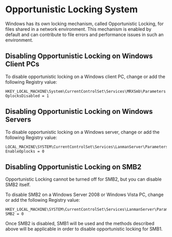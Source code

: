# Opportunistic Locking System

Windows has its own locking mechanism, called Opportunistic Locking, for files shared in a network environment. This mechanism is enabled by default and can contribute to file errors and performance issues in such an environment.  

## Disabling Opportunistic Locking on Windows Client PCs

To disable opportunistic locking on a Windows client PC, change or add the following Registry value:  

```
HKEY_LOCAL_MACHINE\System\CurrentControlSet\Services\MRXSmb\Parameters OplocksDisabled = 1  
```

## Disabling Opportunistic Locking on Windows Servers

To disable opportunistic locking on a Windows server, change or add the following Registry value:  
```
LOCAL_MACHINE\SYSTEM\CurrentControlSet\Services\LanmanServer\Parameters EnableOplocks = 0
```

## Disabling Opportunistic Locking on SMB2

Opportunistic Locking cannot be turned off for SMB2, but you can disable SMB2 itself.  

To disable SMB2 on a Windows Server 2008 or Windows Vista PC, change or add the following Registry value:  

```
HKEY_LOCAL_MACHINE\SYSTEM\CurrentControlSet\Services\LanmanServer\Parameters SMB2 = 0
```

Once SMB2 is disabled, SMB1 will be used and the methods described above will be applicable in order to disable opportunistic locking for SMB1.